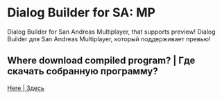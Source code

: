 # Dialog Builder for SA: MP
Dialog Builder for San Andreas Multiplayer, that supports preview!
Dialog Builder для San Andreas Multiplayer, который поддерживает превью!

## Where download compiled program? | Где скачать собранную программу?
[Here | Здесь](https://github.com/emil0911/dialog_builder_samp/releases)
